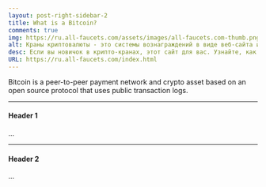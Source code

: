 ```yaml
---
layout: post-right-sidebar-2
title: What is a Bitcoin?
comments: true
img: https://ru.all-faucets.com/assets/images/all-faucets.com-thumb.png
alt: Краны криптовалюты - это системы вознаграждений в виде веб-сайта или приложения, которые раздают бесплатные монеты.
desc: Если вы новичок в крипто-кранах, этот сайт для вас. Узнайте, как максимизировать стоимость вашего времени и усилий, одновременно требуя бесплатные сайты с биткойнами.
URL: https://ru.all-faucets.com/index.html
---
```

<link rel="stylesheet" href="https://cdnjs.cloudflare.com/ajax/libs/normalize/5.0.0/normalize.min.css">

Bitcoin is a peer-to-peer payment network and crypto asset based on an open source protocol that uses public transaction logs.

---
#### Header 1

...


---
#### Header 2

...
